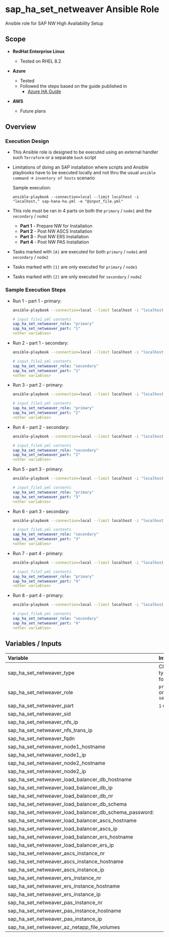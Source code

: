 # sap_ha_set_netweaver Ansible Role

Ansible role for SAP NW High Availability Setup

## Scope

- **RedHat Enterprise Linux**
    - Tested on RHEL 8.2

- **Azure** 
    - Tested
    - Followed the steps based on the guide published in
        - [Azure HA Guide](https://docs.microsoft.com/en-us/azure/virtual-machines/workloads/sap/high-availability-guide-rhel-netapp-files)

- **AWS**
    - Future plans

## Overview

### Execution Design

- This Ansible role is designed to be executed using an external handler such `Terraform` or a separate `bash` script
- Limitations of doing an SAP installation where scripts and Ansible playbooks have to be executed locally and not thru the usual `ansible command` -> `inventory of hosts` scenario

    Sample execution:

    ```
    ansible-playbook --connection=local --limit localhost -i "localhost," sap-hana-ha.yml -e "@input_file.yml"
    ```

- This role must be ran in 4 parts on both the `primary` / `node1` and the `secondary` / `node2`
    - **Part 1** - Prepare NW for Installation
    - **Part 2** - Post NW ASCS Installation
    - **Part 3** - Post NW ERS Installation
    - **Part 4** - Post NW PAS Installation

- Tasks marked with `[A]` are executed for both `primary` / `node1` and `secondary` / `node2`
- Tasks marked with `[1]` are only executed for `primary` / `node1`
- Tasks marked with `[2]` are only executed for `secondary` / `node2`

### Sample Execution Steps

- Run 1 - part 1 - primary:
    ```bash
    ansible-playbook --connection=local --limit localhost -i "localhost," sap-hana-ha.yml -e "@input_file1.yml"
    ```
    ```yaml
    # input_file1.yml contents
    sap_ha_set_netweaver_role: "primary"
    sap_ha_set_netweaver_part: "1"
    <other variables>
    ```

- Run 2 - part 1 - secondary:
    ```bash
    ansible-playbook --connection=local --limit localhost -i "localhost," sap-hana-ha.yml -e "@input_file2.yml"
    ```
    ```yaml
    # input_file2.yml contents
    sap_ha_set_netweaver_role: "secondary"
    sap_ha_set_netweaver_part: "1"
    <other variables>
    ```

- Run 3 - part 2 - primary:
    ```bash
    ansible-playbook --connection=local --limit localhost -i "localhost," sap-hana-ha.yml -e "@input_file3.yml"
    ```
    ```yaml
    # input_file3.yml contents
    sap_ha_set_netweaver_role: "primary"
    sap_ha_set_netweaver_part: "2"
    <other variables>
    ```

- Run 4 - part 2 - secondary:
    ```bash
    ansible-playbook --connection=local --limit localhost -i "localhost," sap-hana-ha.yml -e "@input_file4.yml"
    ```
    ```yaml
    # input_file4.yml contents
    sap_ha_set_netweaver_role: "secondary"
    sap_ha_set_netweaver_part: "2"
    <other variables>
    ```

- Run 5 - part 3 - primary:
    ```bash
    ansible-playbook --connection=local --limit localhost -i "localhost," sap-hana-ha.yml -e "@input_file4.yml"
    ```
    ```yaml
    # input_file5.yml contents
    sap_ha_set_netweaver_role: "primary"
    sap_ha_set_netweaver_part: "3"
    <other variables>
    ```

- Run 6 - part 3 - secondary:
    ```bash
    ansible-playbook --connection=local --limit localhost -i "localhost," sap-hana-ha.yml -e "@input_file4.yml"
    ```
    ```yaml
    # input_file6.yml contents
    sap_ha_set_netweaver_role: "secondary"
    sap_ha_set_netweaver_part: "3"
    <other variables>
    ```

- Run 7 - part 4 - primary:
    ```bash
    ansible-playbook --connection=local --limit localhost -i "localhost," sap-hana-ha.yml -e "@input_file4.yml"
    ```
    ```yaml
    # input_file7.yml contents
    sap_ha_set_netweaver_role: "primary"
    sap_ha_set_netweaver_part: "4"
    <other variables>
    ```

- Run 8 - part 4 - primary:
    ```bash
    ansible-playbook --connection=local --limit localhost -i "localhost," sap-hana-ha.yml -e "@input_file4.yml"
    ```
    ```yaml
    # input_file8.yml contents
    sap_ha_set_netweaver_role: "secondary"
    sap_ha_set_netweaver_part: "4"
    <other variables>
    ```

## Variables / Inputs

| **Variable**                                  | **Info**                                  | **Default** | **Required** |
| :---                                          | :---                                      | :---        | :---         |
| sap_ha_set_netweaver_type                                | Cloud type - `az` for Azure               | <none>      | yes          |
| sap_ha_set_netweaver_role                                | `primary` or `secondary`                  | <none>      | yes          |
| sap_ha_set_netweaver_part                                | `1` or `2`                                | <none>      | yes          |
| sap_ha_set_netweaver_sid                                 | <none>                                    | <none>      | yes          |
| sap_ha_set_netweaver_nfs_ip                              | <none>                                    | <none>      | yes          |
| sap_ha_set_netweaver_nfs_trans_ip                        | <none>                                    | <none>      | yes          |
| sap_ha_set_netweaver_fqdn                                | <none>                                    | <none>      | yes          |
| sap_ha_set_netweaver_node1_hostname                      | <none>                                    | <none>      | yes          |
| sap_ha_set_netweaver_node1_ip                            | <none>                                    | <none>      | yes          |
| sap_ha_set_netweaver_node2_hostname                      | <none>                                    | <none>      | yes          |
| sap_ha_set_netweaver_node2_ip                            | <none>                                    | <none>      | yes          |
| sap_ha_set_netweaver_load_balancer_db_hostname           | <none>                                    | <none>      | yes          |
| sap_ha_set_netweaver_load_balancer_db_ip                 | <none>                                    | <none>      | yes          |
| sap_ha_set_netweaver_load_balancer_db_nr                 | <none>                                    | <none>      | yes          |
| sap_ha_set_netweaver_load_balancer_db_schema             | <none>                                    | 'SAPABAP1'  | yes          |
| sap_ha_set_netweaver_load_balancer_db_schema_password:   | <none>                                    | <none>      | yes          |
| sap_ha_set_netweaver_load_balancer_ascs_hostname         | <none>                                    | <none>      | yes          |
| sap_ha_set_netweaver_load_balancer_ascs_ip               | <none>                                    | <none>      | yes          |
| sap_ha_set_netweaver_load_balancer_ers_hostname          | <none>                                    | <none>      | yes          |
| sap_ha_set_netweaver_load_balancer_ers_ip                | <none>                                    | <none>      | yes          |
| sap_ha_set_netweaver_ascs_instance_nr                    | <none>                                    | <none>      | yes          |
| sap_ha_set_netweaver_ascs_instance_hostname              | <none>                                    | <none>      | yes          |
| sap_ha_set_netweaver_ascs_instance_ip                    | <none>                                    | <none>      | yes          |
| sap_ha_set_netweaver_ers_instance_nr                     | <none>                                    | <none>      | yes          |
| sap_ha_set_netweaver_ers_instance_hostname               | <none>                                    | <none>      | yes          |
| sap_ha_set_netweaver_ers_instance_ip                     | <none>                                    | <none>      | yes          |
| sap_ha_set_netweaver_pas_instance_nr                     | <none>                                    | <none>      | yes          |
| sap_ha_set_netweaver_pas_instance_hostname               | <none>                                    | <none>      | yes          |
| sap_ha_set_netweaver_pas_instance_ip                     | <none>                                    | <none>      | yes          |
| sap_ha_set_netweaver_az_netapp_file_volumes              | <none>                                    | 'NFSv4.1'      | yes          |

